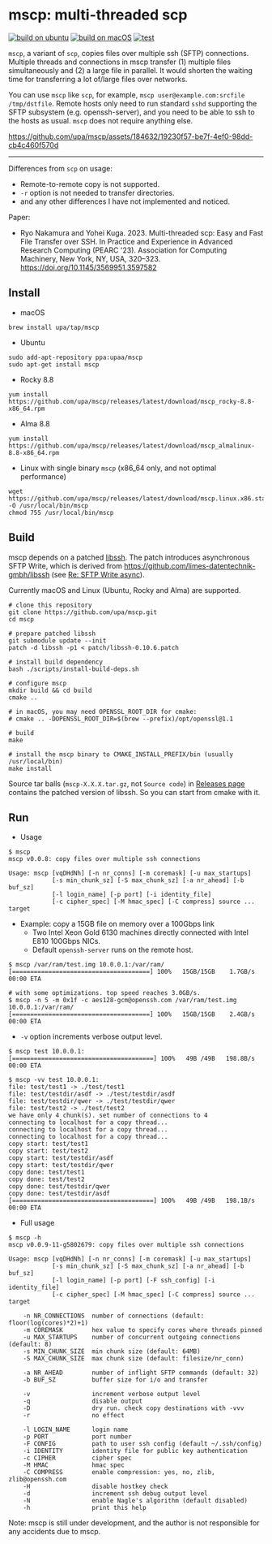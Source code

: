 # mscp: multi-threaded scp

[![build on ubuntu](https://github.com/upa/mscp/actions/workflows/build-ubuntu.yml/badge.svg)](https://github.com/upa/mscp/actions/workflows/build-ubuntu.yml) [![build on macOS](https://github.com/upa/mscp/actions/workflows/build-macos.yml/badge.svg)](https://github.com/upa/mscp/actions/workflows/build-macos.yml) [![test](https://github.com/upa/mscp/actions/workflows/test.yml/badge.svg)](https://github.com/upa/mscp/actions/workflows/test.yml)


`mscp`, a variant of `scp`, copies files over multiple ssh (SFTP)
connections. Multiple threads and connections in mscp transfer (1)
multiple files simultaneously and (2) a large file in parallel. It
would shorten the waiting time for transferring a lot of/large files
over networks.

You can use `mscp` like `scp`, for example, `mscp
user@example.com:srcfile /tmp/dstfile`. Remote hosts only need to run
standard `sshd` supporting the SFTP subsystem (e.g. openssh-server),
and you need to be able to ssh to the hosts as usual. `mscp` does not
require anything else.


https://github.com/upa/mscp/assets/184632/19230f57-be7f-4ef0-98dd-cb4c460f570d

--------------------------------------------------------------------

Differences from `scp` on usage:

- Remote-to-remote copy is not supported.
- `-r` option is not needed to transfer directories.
- and any other differences I have not implemented and noticed.

Paper:
- Ryo Nakamura and Yohei Kuga. 2023. Multi-threaded scp: Easy and Fast File Transfer over SSH. In Practice and Experience in Advanced Research Computing (PEARC '23). Association for Computing Machinery, New York, NY, USA, 320–323. https://doi.org/10.1145/3569951.3597582

## Install

- macOS

```console
brew install upa/tap/mscp
```

- Ubuntu
```console
sudo add-apt-repository ppa:upaa/mscp
sudo apt-get install mscp
```

- Rocky 8.8
```console
yum install https://github.com/upa/mscp/releases/latest/download/mscp_rocky-8.8-x86_64.rpm
```

- Alma 8.8
```console
yum install https://github.com/upa/mscp/releases/latest/download/mscp_almalinux-8.8-x86_64.rpm
```

- Linux with single binary `mscp` (x86_64 only, and not optimal performance)
```console
wget https://github.com/upa/mscp/releases/latest/download/mscp.linux.x86.static -O /usr/local/bin/mscp
chmod 755 /usr/local/bin/mscp
```


## Build

mscp depends on a patched [libssh](https://www.libssh.org/).  The
patch introduces asynchronous SFTP Write, which is derived from
https://github.com/limes-datentechnik-gmbh/libssh (see [Re: SFTP Write
async](https://archive.libssh.org/libssh/2020-06/0000004.html)).

Currently macOS and Linux (Ubuntu, Rocky and Alma) are supported.

```console
# clone this repository
git clone https://github.com/upa/mscp.git
cd mscp

# prepare patched libssh
git submodule update --init
patch -d libssh -p1 < patch/libssh-0.10.6.patch

# install build dependency
bash ./scripts/install-build-deps.sh

# configure mscp
mkdir build && cd build
cmake ..

# in macOS, you may need OPENSSL_ROOT_DIR for cmake:
# cmake .. -DOPENSSL_ROOT_DIR=$(brew --prefix)/opt/openssl@1.1

# build
make

# install the mscp binary to CMAKE_INSTALL_PREFIX/bin (usually /usr/local/bin)
make install
```
Source tar balls (`mscp-X.X.X.tar.gz`, not `Source code`) in
[Releases page](https://github.com/upa/mscp/releases) contains the patched version
of libssh. So you can start from cmake with it.

## Run

- Usage

```console
$ mscp
mscp v0.0.8: copy files over multiple ssh connections

Usage: mscp [vqDHdNh] [-n nr_conns] [-m coremask] [-u max_startups]
            [-s min_chunk_sz] [-S max_chunk_sz] [-a nr_ahead] [-b buf_sz]
            [-l login_name] [-p port] [-i identity_file]
            [-c cipher_spec] [-M hmac_spec] [-C compress] source ... target
```

- Example: copy a 15GB file on memory over a 100Gbps link
  - Two Intel Xeon Gold 6130 machines directly connected with Intel E810 100Gbps NICs.
  - Default `openssh-server` runs on the remote host.

```console
$ mscp /var/ram/test.img 10.0.0.1:/var/ram/
[======================================] 100%   15GB/15GB    1.7GB/s  00:00 ETA
```

```console
# with some optimizations. top speed reaches 3.0GB/s.
$ mscp -n 5 -m 0x1f -c aes128-gcm@openssh.com /var/ram/test.img 10.0.0.1:/var/ram/
[======================================] 100%   15GB/15GB    2.4GB/s  00:00 ETA
```

- `-v` option increments verbose output level.

```console
$ mscp test 10.0.0.1:
[=======================================] 100%   49B /49B   198.8B/s   00:00 ETA
```

```console
$ mscp -vv test 10.0.0.1:
file: test/test1 -> ./test/test1
file: test/testdir/asdf -> ./test/testdir/asdf
file: test/testdir/qwer -> ./test/testdir/qwer
file: test/test2 -> ./test/test2
we have only 4 chunk(s). set number of connections to 4
connecting to localhost for a copy thread...
connecting to localhost for a copy thread...
connecting to localhost for a copy thread...
copy start: test/test1
copy start: test/test2
copy start: test/testdir/asdf
copy start: test/testdir/qwer
copy done: test/test1
copy done: test/test2
copy done: test/testdir/qwer
copy done: test/testdir/asdf
[=======================================] 100%   49B /49B   198.1B/s   00:00 ETA
```

- Full usage

```console
$ mscp -h
mscp v0.0.9-11-g5802679: copy files over multiple ssh connections

Usage: mscp [vqDHdNh] [-n nr_conns] [-m coremask] [-u max_startups]
            [-s min_chunk_sz] [-S max_chunk_sz] [-a nr_ahead] [-b buf_sz]
            [-l login_name] [-p port] [-F ssh_config] [-i identity_file]
            [-c cipher_spec] [-M hmac_spec] [-C compress] source ... target

    -n NR_CONNECTIONS  number of connections (default: floor(log(cores)*2)+1)
    -m COREMASK        hex value to specify cores where threads pinned
    -u MAX_STARTUPS    number of concurrent outgoing connections (default: 8)
    -s MIN_CHUNK_SIZE  min chunk size (default: 64MB)
    -S MAX_CHUNK_SIZE  max chunk size (default: filesize/nr_conn)

    -a NR_AHEAD        number of inflight SFTP commands (default: 32)
    -b BUF_SZ          buffer size for i/o and transfer

    -v                 increment verbose output level
    -q                 disable output
    -D                 dry run. check copy destinations with -vvv
    -r                 no effect

    -l LOGIN_NAME      login name
    -p PORT            port number
    -F CONFIG          path to user ssh config (default ~/.ssh/config)
    -i IDENTITY        identity file for public key authentication
    -c CIPHER          cipher spec
    -M HMAC            hmac spec
    -C COMPRESS        enable compression: yes, no, zlib, zlib@openssh.com
    -H                 disable hostkey check
    -d                 increment ssh debug output level
    -N                 enable Nagle's algorithm (default disabled)
    -h                 print this help
```


Note: mscp is still under development, and the author is not
responsible for any accidents due to mscp.
